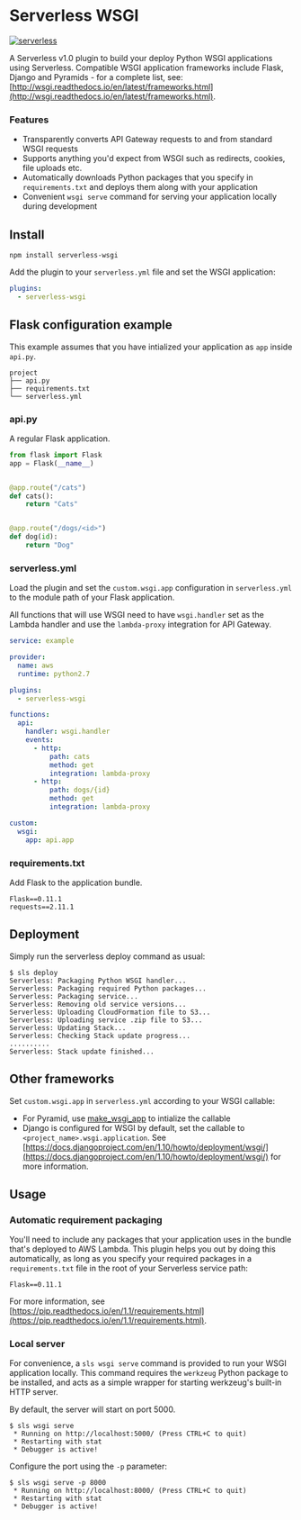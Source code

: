 # Serverless WSGI

[![serverless](http://public.serverless.com/badges/v3.svg)](http://www.serverless.com)

A Serverless v1.0 plugin to build your deploy Python WSGI applications using Serverless. Compatible
WSGI application frameworks include Flask, Django and Pyramids - for a complete list, see:
[http://wsgi.readthedocs.io/en/latest/frameworks.html](http://wsgi.readthedocs.io/en/latest/frameworks.html).

### Features

* Transparently converts API Gateway requests to and from standard WSGI requests
* Supports anything you'd expect from WSGI such as redirects, cookies, file uploads etc.
* Automatically downloads Python packages that you specify in `requirements.txt` and deploys them along with your application
* Convenient `wsgi serve` command for serving your application locally during development


## Install

```
npm install serverless-wsgi
```

Add the plugin to your `serverless.yml` file and set the WSGI application:

```yaml
plugins:
  - serverless-wsgi
```


## Flask configuration example

This example assumes that you have intialized your application as `app` inside `api.py`.

```
project
├── api.py
├── requirements.txt
└── serverless.yml
```

### api.py

A regular Flask application.

```python
from flask import Flask
app = Flask(__name__)


@app.route("/cats")
def cats():
    return "Cats"


@app.route("/dogs/<id>")
def dog(id):
    return "Dog"
```

### serverless.yml

Load the plugin and set the `custom.wsgi.app` configuration in `serverless.yml` to the
module path of your Flask application.

All functions that will use WSGI need to have `wsgi.handler` set as the Lambda handler and
use the `lambda-proxy` integration for API Gateway.

```yaml
service: example

provider:
  name: aws
  runtime: python2.7

plugins:
  - serverless-wsgi

functions:
  api:
    handler: wsgi.handler
    events:
      - http:
          path: cats
          method: get
          integration: lambda-proxy
      - http:
          path: dogs/{id}
          method: get
          integration: lambda-proxy

custom:
  wsgi:
    app: api.app
```

### requirements.txt

Add Flask to the application bundle.

```
Flask==0.11.1
requests==2.11.1

```


## Deployment

Simply run the serverless deploy command as usual:

```
$ sls deploy
Serverless: Packaging Python WSGI handler...
Serverless: Packaging required Python packages...
Serverless: Packaging service...
Serverless: Removing old service versions...
Serverless: Uploading CloudFormation file to S3...
Serverless: Uploading service .zip file to S3...
Serverless: Updating Stack...
Serverless: Checking Stack update progress...
..........
Serverless: Stack update finished...
```


## Other frameworks

Set `custom.wsgi.app` in `serverless.yml` according to your WSGI callable:

* For Pyramid, use [make_wsgi_app](http://docs.pylonsproject.org/projects/pyramid/en/latest/api/config.html#pyramid.config.Configurator.make_wsgi_app) to intialize the callable
* Django is configured for WSGI by default, set the callable to `<project_name>.wsgi.application`. See [https://docs.djangoproject.com/en/1.10/howto/deployment/wsgi/](https://docs.djangoproject.com/en/1.10/howto/deployment/wsgi/) for more information.


## Usage

### Automatic requirement packaging

You'll need to include any packages that your application uses in the bundle
that's deployed to AWS Lambda. This plugin helps you out by doing this automatically,
as long as you specify your required packages in a `requirements.txt` file in the root
of your Serverless service path:

```
Flask==0.11.1
```

For more information, see [https://pip.readthedocs.io/en/1.1/requirements.html](https://pip.readthedocs.io/en/1.1/requirements.html).

### Local server

For convenience, a `sls wsgi serve` command is provided to run your WSGI application
locally. This command requires the `werkzeug` Python package to be installed,
and acts as a simple wrapper for starting werkzeug's built-in HTTP server.

By default, the server will start on port 5000.

```
$ sls wsgi serve
 * Running on http://localhost:5000/ (Press CTRL+C to quit)
 * Restarting with stat
 * Debugger is active!
```

Configure the port using the `-p` parameter:

```
$ sls wsgi serve -p 8000
 * Running on http://localhost:8000/ (Press CTRL+C to quit)
 * Restarting with stat
 * Debugger is active!
```

